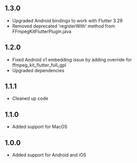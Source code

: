 ## 1.3.0

* Upgraded Android bindings to work with Flutter 3.29
* Removed deprecated 'registerWith' method from FFmpegKitFlutterPlugin.java

## 1.2.0

* Fixed Android v1 embedding issue by adding override for ffmpeg_kit_flutter_full_gpl 
* Upgraded dependencies 

## 1.1.1

* Cleaned up code

## 1.1.0

* Added support for MacOS

## 1.0.0

* Added support for Android and iOS

